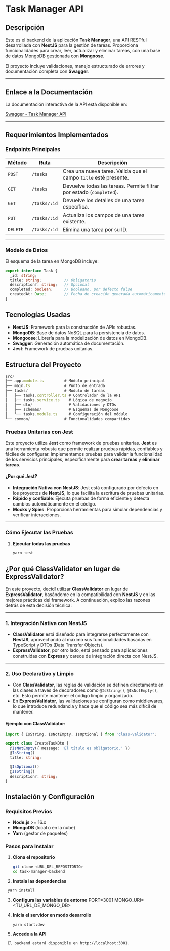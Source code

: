 # **Task Manager API**

## **Descripción**

Este es el backend de la aplicación **Task Manager**, una API RESTful desarrollada con **NestJS** para la gestión de tareas. Proporciona funcionalidades para crear, leer, actualizar y eliminar tareas, con una base de datos MongoDB gestionada con **Mongoose**.

El proyecto incluye validaciones, manejo estructurado de errores y documentación completa con **Swagger**.

---

## **Enlace a la Documentación**

La documentación interactiva de la API está disponible en:

[Swagger - Task Manager API](https://task-manager-be-ihw3.onrender.com/api)

---

## **Requerimientos Implementados**

### **Endpoints Principales**

| Método   | Ruta            | Descripción                                                  |
|----------|-----------------|-------------------------------------------------------------|
| `POST`   | `/tasks`        | Crea una nueva tarea. Valida que el campo `title` esté presente. |
| `GET`    | `/tasks`        | Devuelve todas las tareas. Permite filtrar por estado (`completed`). |
| `GET`    | `/tasks/:id`    | Devuelve los detalles de una tarea específica.              |
| `PUT`    | `/tasks/:id`    | Actualiza los campos de una tarea existente.                |
| `DELETE` | `/tasks/:id`    | Elimina una tarea por su ID.                                 |

---

### **Modelo de Datos**

El esquema de la tarea en MongoDB incluye:

```typescript
export interface Task {
  _id: string;
  title: string;          // Obligatorio
  description?: string;   // Opcional
  completed: boolean;     // Booleano, por defecto false
  createdAt: Date;        // Fecha de creación generada automáticamente
}
```

## **Tecnologías Usadas**

- **NestJS**: Framework para la construcción de APIs robustas.
- **MongoDB**: Base de datos NoSQL para la persistencia de datos.
- **Mongoose**: Librería para la modelización de datos en MongoDB.
- **Swagger**: Generación automática de documentación.
- **Jest**: Framework de pruebas unitarias.

## **Estructura del Proyecto**

```typescript
src/
├── app.module.ts         # Módulo principal
├── main.ts               # Punto de entrada
├── tasks/                # Módulo de tareas
│   ├── tasks.controller.ts # Controlador de la API
│   ├── tasks.service.ts    # Lógica de negocio
│   ├── dto/                # Validaciones y DTOs
│   ├── schemas/            # Esquemas de Mongoose
│   └── tasks.module.ts     # Configuración del módulo
└── common/               # Funcionalidades compartidas
```

### **Pruebas Unitarias con Jest**

Este proyecto utiliza **Jest** como framework de pruebas unitarias. **Jest** es una herramienta robusta que permite realizar pruebas rápidas, confiables y fáciles de configurar. Implementamos pruebas para validar la funcionalidad de los servicios principales, específicamente para **crear tareas** y **eliminar tareas**.

#### **¿Por qué Jest?**
- **Integración Nativa con NestJS**: Jest está configurado por defecto en los proyectos de **NestJS**, lo que facilita la escritura de pruebas unitarias.
- **Rápido y confiable**: Ejecuta pruebas de forma eficiente y detecta cambios automáticamente en el código.
- **Mocks y Spies**: Proporciona herramientas para simular dependencias y verificar interacciones.

---

### **Cómo Ejecutar las Pruebas**

1. **Ejecutar todas las pruebas**
   ```bash
   yarn test
   ```


## **¿Por qué ClassValidator en lugar de ExpressValidator?**

En este proyecto, decidí utilizar **ClassValidator** en lugar de **ExpressValidator**, basándome en la compatibilidad con **NestJS** y en las mejores prácticas del framework. A continuación, explico las razones detrás de esta decisión técnica:

---

### **1. Integración Nativa con NestJS**
- **ClassValidator** está diseñado para integrarse perfectamente con **NestJS**, aprovechando al máximo sus funcionalidades basadas en TypeScript y DTOs (Data Transfer Objects).
- **ExpressValidator**, por otro lado, está pensado para aplicaciones construidas con **Express** y carece de integración directa con NestJS.

---

### **2. Uso Declarativo y Limpio**
- Con **ClassValidator**, las reglas de validación se definen directamente en las clases a través de decoradores como `@IsString()`, `@IsNotEmpty()`, etc. Esto permite mantener el código limpio y organizado.
- En **ExpressValidator**, las validaciones se configuran como middlewares, lo que introduce redundancia y hace que el código sea más difícil de mantener.

#### **Ejemplo con ClassValidator**:
```typescript
import { IsString, IsNotEmpty, IsOptional } from 'class-validator';

export class CreateTaskDto {
  @IsNotEmpty({ message: 'El título es obligatorio.' })
  @IsString()
  title: string;

  @IsOptional()
  @IsString()
  description?: string;
}
```



## **Instalación y Configuración**

### **Requisitos Previos**
- **Node.js** >= 16.x
- **MongoDB** (local o en la nube)
- **Yarn** (gestor de paquetes)

### **Pasos para Instalar**

1. **Clona el repositorio**
   ```bash
   git clone <URL_DEL_REPOSITORIO>
   cd task-manager-backend
   ```

2.	**Instala las dependencias**

  `` yarn install``

3.	**Configura las variables de entorno**
      PORT=3001
        MONGO_URI=<TU_URL_DE_MONGO_DB>

4.  **Inicia el servidor en modo desarrollo**
     
     ``yarn start:dev``

5.	**Accede a la API**

   `` El backend estará disponible en http://localhost:3001.``



